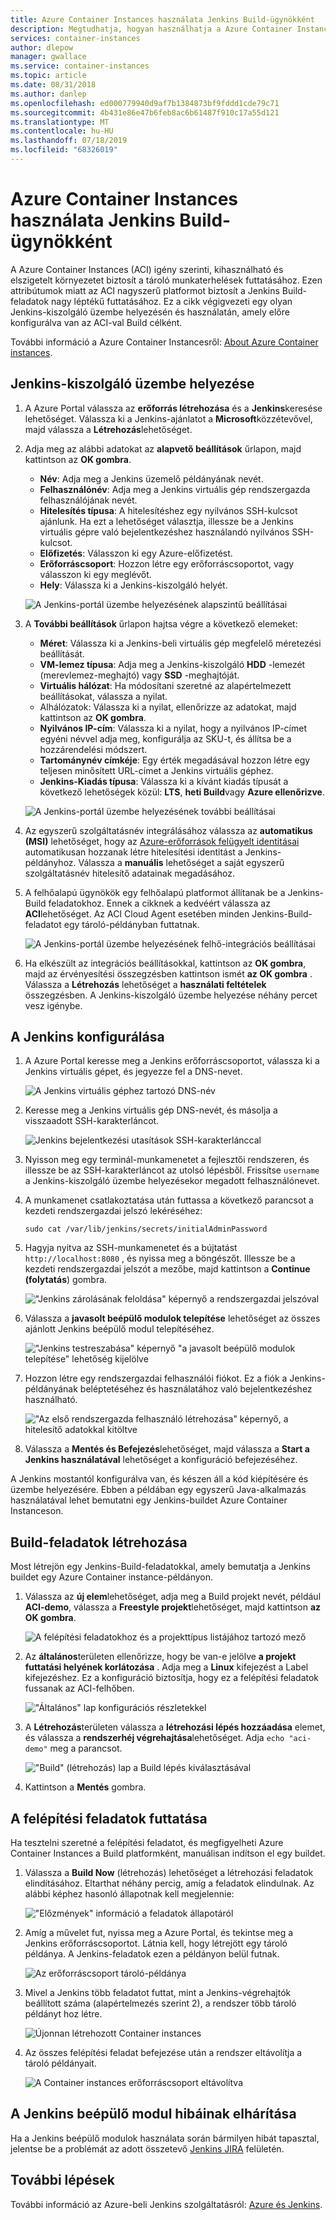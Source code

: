 ```yaml
---
title: Azure Container Instances használata Jenkins Build-ügynökként
description: Megtudhatja, hogyan használhatja a Azure Container Instancest Jenkins Build-ügynökként.
services: container-instances
author: dlepow
manager: gwallace
ms.service: container-instances
ms.topic: article
ms.date: 08/31/2018
ms.author: danlep
ms.openlocfilehash: ed000779940d9af7b1384873bf9fddd1cde79c71
ms.sourcegitcommit: 4b431e86e47b6feb8ac6b61487f910c17a55d121
ms.translationtype: MT
ms.contentlocale: hu-HU
ms.lasthandoff: 07/18/2019
ms.locfileid: "68326019"
---
```

# <a name="use-azure-container-instances-as-a-jenkins-build-agent"></a>Azure Container Instances használata Jenkins Build-ügynökként

A Azure Container Instances (ACI) igény szerinti, kihasználható és elszigetelt környezetet biztosít a tároló munkaterhelések futtatásához. Ezen attribútumok miatt az ACI nagyszerű platformot biztosít a Jenkins Build-feladatok nagy léptékű futtatásához. Ez a cikk végigvezeti egy olyan Jenkins-kiszolgáló üzembe helyezésén és használatán, amely előre konfigurálva van az ACI-val Build célként.

További információ a Azure Container Instancesről: [About Azure Container instances][about-aci].

## <a name="deploy-a-jenkins-server"></a>Jenkins-kiszolgáló üzembe helyezése

1. A Azure Portal válassza az **erőforrás létrehozása** és a **Jenkins**keresése lehetőséget. Válassza ki a Jenkins-ajánlatot a **Microsoft**közzétevővel, majd válassza a **Létrehozás**lehetőséget.

2. Adja meg az alábbi adatokat az **alapvető beállítások** űrlapon, majd kattintson az **OK gombra**.

   - **Név**: Adja meg a Jenkins üzemelő példányának nevét.
   - **Felhasználónév**: Adja meg a Jenkins virtuális gép rendszergazda felhasználójának nevét.
   - **Hitelesítés típusa**: A hitelesítéshez egy nyilvános SSH-kulcsot ajánlunk. Ha ezt a lehetőséget választja, illessze be a Jenkins virtuális gépre való bejelentkezéshez használandó nyilvános SSH-kulcsot.
   - **Előfizetés**: Válasszon ki egy Azure-előfizetést.
   - **Erőforráscsoport**: Hozzon létre egy erőforráscsoportot, vagy válasszon ki egy meglévőt.
   - **Hely**: Válassza ki a Jenkins-kiszolgáló helyét.

   ![A Jenkins-portál üzembe helyezésének alapszintű beállításai](./media/container-instances-jenkins/jenkins-portal-01.png)

3. A **További beállítások** űrlapon hajtsa végre a következő elemeket:

   - **Méret**: Válassza ki a Jenkins-beli virtuális gép megfelelő méretezési beállítását.
   - **VM-lemez típusa**: Adja meg a Jenkins-kiszolgáló **HDD** -lemezét (merevlemez-meghajtó) vagy **SSD** -meghajtóját.
   - **Virtuális hálózat**: Ha módosítani szeretné az alapértelmezett beállításokat, válassza a nyilat.
   - Alhálózatok: Válassza ki a nyilat, ellenőrizze az adatokat, majd kattintson az **OK gombra**.
   - **Nyilvános IP-cím**: Válassza ki a nyilat, hogy a nyilvános IP-címet egyéni névvel adja meg, konfigurálja az SKU-t, és állítsa be a hozzárendelési módszert.
   - **Tartománynév címkéje**: Egy érték megadásával hozzon létre egy teljesen minősített URL-címet a Jenkins virtuális géphez.
   - **Jenkins-Kiadás típusa**: Válassza ki a kívánt kiadás típusát a következő lehetőségek közül: **LTS**, **heti Build**vagy **Azure ellenőrizve**.

   ![A Jenkins-portál üzembe helyezésének további beállításai](./media/container-instances-jenkins/jenkins-portal-02.png)

4. Az egyszerű szolgáltatásnév integrálásához válassza az **automatikus (MSI)** lehetőséget, hogy az [Azure-erőforrások felügyelt identitásai][managed-identities-azure-resources] automatikusan hozzanak létre hitelesítési identitást a Jenkins-példányhoz. Válassza a **manuális** lehetőséget a saját egyszerű szolgáltatásnév hitelesítő adatainak megadásához.

5. A felhőalapú ügynökök egy felhőalapú platformot állítanak be a Jenkins-Build feladatokhoz. Ennek a cikknek a kedvéért válassza az **ACI**lehetőséget. Az ACI Cloud Agent esetében minden Jenkins-Build-feladatot egy tároló-példányban futtatnak.

   ![A Jenkins-portál üzembe helyezésének felhő-integrációs beállításai](./media/container-instances-jenkins/jenkins-portal-03.png)

6. Ha elkészült az integrációs beállításokkal, kattintson az **OK gombra**, majd az érvényesítési összegzésben kattintson ismét **az OK gombra** . Válassza a **Létrehozás** lehetőséget a **használati feltételek** összegzésben. A Jenkins-kiszolgáló üzembe helyezése néhány percet vesz igénybe.

## <a name="configure-jenkins"></a>A Jenkins konfigurálása

1. A Azure Portal keresse meg a Jenkins erőforráscsoportot, válassza ki a Jenkins virtuális gépet, és jegyezze fel a DNS-nevet.

   ![A Jenkins virtuális géphez tartozó DNS-név](./media/container-instances-jenkins/jenkins-portal-fqdn.png)

2. Keresse meg a Jenkins virtuális gép DNS-nevét, és másolja a visszaadott SSH-karakterláncot.

   ![Jenkins bejelentkezési utasítások SSH-karakterlánccal](./media/container-instances-jenkins/jenkins-portal-04.png)

3. Nyisson meg egy terminál-munkamenetet a fejlesztői rendszeren, és illessze be az SSH-karakterláncot az utolsó lépésből. Frissítse `username` a Jenkins-kiszolgáló üzembe helyezésekor megadott felhasználónevet.

4. A munkamenet csatlakoztatása után futtassa a következő parancsot a kezdeti rendszergazdai jelszó lekéréséhez:

   ```
   sudo cat /var/lib/jenkins/secrets/initialAdminPassword
   ```

5. Hagyja nyitva az SSH-munkamenetet és a bújtatást `http://localhost:8080` , és nyissa meg a böngészőt. Illessze be a kezdeti rendszergazdai jelszót a mezőbe, majd kattintson a **Continue (folytatás**) gombra.

   !["Jenkins zárolásának feloldása" képernyő a rendszergazdai jelszóval](./media/container-instances-jenkins/jenkins-portal-05.png)

6. Válassza a **javasolt beépülő modulok telepítése** lehetőséget az összes ajánlott Jenkins beépülő modul telepítéséhez.

   !["Jenkins testreszabása" képernyő "a javasolt beépülő modulok telepítése" lehetőség kijelölve](./media/container-instances-jenkins/jenkins-portal-06.png)

7. Hozzon létre egy rendszergazdai felhasználói fiókot. Ez a fiók a Jenkins-példányának beléptetéséhez és használatához való bejelentkezéshez használható.

   !["Az első rendszergazda felhasználó létrehozása" képernyő, a hitelesítő adatokkal kitöltve](./media/container-instances-jenkins/jenkins-portal-07.png)

8. Válassza a **Mentés és Befejezés**lehetőséget, majd válassza a **Start a Jenkins használatával** lehetőséget a konfiguráció befejezéséhez.

A Jenkins mostantól konfigurálva van, és készen áll a kód kiépítésére és üzembe helyezésére. Ebben a példában egy egyszerű Java-alkalmazás használatával lehet bemutatni egy Jenkins-buildet Azure Container Instanceson.

## <a name="create-a-build-job"></a>Build-feladatok létrehozása

Most létrejön egy Jenkins-Build-feladatokkal, amely bemutatja a Jenkins buildet egy Azure Container instance-példányon.

1. Válassza az **új elem**lehetőséget, adja meg a Build projekt nevét, például **ACI-demo**, válassza a **Freestyle projekt**lehetőséget, majd kattintson **az OK gombra**.

   ![A felépítési feladatokhoz és a projekttípus listájához tartozó mező](./media/container-instances-jenkins/jenkins-new-job.png)

2. Az **általános**területen ellenőrizze, hogy be van-e jelölve **a projekt futtatási helyének korlátozása** . Adja meg a **Linux** kifejezést a Label kifejezéshez. Ez a konfiguráció biztosítja, hogy ez a felépítési feladatok fussanak az ACI-felhőben.

   !["Általános" lap konfigurációs részletekkel](./media/container-instances-jenkins/jenkins-job-01.png)

3. A **Létrehozás**területen válassza a **létrehozási lépés hozzáadása** elemet, és válassza a **rendszerhéj végrehajtása**lehetőséget. Adja `echo "aci-demo"` meg a parancsot.

   !["Build" (létrehozás) lap a Build lépés kiválasztásával](./media/container-instances-jenkins/jenkins-job-02.png)

5. Kattintson a **Mentés** gombra.

## <a name="run-the-build-job"></a>A felépítési feladatok futtatása

Ha tesztelni szeretné a felépítési feladatot, és megfigyelheti Azure Container Instances a Build platformként, manuálisan indítson el egy buildet.

1. Válassza a **Build Now** (létrehozás) lehetőséget a létrehozási feladatok elindításához. Eltarthat néhány percig, amíg a feladatok elindulnak. Az alábbi képhez hasonló állapotnak kell megjelennie:

   !["Előzmények" információ a feladatok állapotáról](./media/container-instances-jenkins/jenkins-job-status.png)

2. Amíg a művelet fut, nyissa meg a Azure Portal, és tekintse meg a Jenkins erőforráscsoportot. Látnia kell, hogy létrejött egy tároló példánya. A Jenkins-feladatok ezen a példányon belül futnak.

   ![Az erőforráscsoport tároló-példánya](./media/container-instances-jenkins/jenkins-aci.png)

3. Mivel a Jenkins több feladatot futtat, mint a Jenkins-végrehajtók beállított száma (alapértelmezés szerint 2), a rendszer több tároló példányt hoz létre.

   ![Újonnan létrehozott Container instances](./media/container-instances-jenkins/jenkins-aci-multi.png)

4. Az összes felépítési feladat befejezése után a rendszer eltávolítja a tároló példányait.

   ![A Container instances erőforráscsoport eltávolítva](./media/container-instances-jenkins/jenkins-aci-none.png)

## <a name="troubleshooting-the-jenkins-plugin"></a>A Jenkins beépülő modul hibáinak elhárítása

Ha a Jenkins beépülő modulok használata során bármilyen hibát tapasztal, jelentse be a problémát az adott összetevő [Jenkins JIRA](https://issues.jenkins-ci.org/) felületén.

## <a name="next-steps"></a>További lépések

További információ az Azure-beli Jenkins szolgáltatásról: [Azure és Jenkins][jenkins-azure].

<!-- LINKS - internal -->
[about-aci]: ./container-instances-overview.md
[jenkins-azure]: ../jenkins/overview.md
[managed-identities-azure-resources]: ../active-directory/managed-identities-azure-resources/overview.md